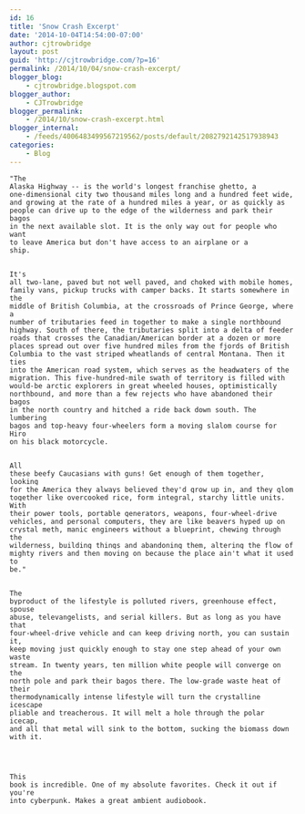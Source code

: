 ```yaml
---
id: 16
title: 'Snow Crash Excerpt'
date: '2014-10-04T14:54:00-07:00'
author: cjtrowbridge
layout: post
guid: 'http://cjtrowbridge.com/?p=16'
permalink: /2014/10/04/snow-crash-excerpt/
blogger_blog:
    - cjtrowbridge.blogspot.com
blogger_author:
    - CJTrowbridge
blogger_permalink:
    - /2014/10/snow-crash-excerpt.html
blogger_internal:
    - /feeds/4006483499567219562/posts/default/2082792142517938943
categories:
    - Blog
---
```


<span style="background-color: white; color: #222222; font-family: Consolas, 'Lucida Console', monospace; font-size: 12px; white-space: pre-wrap;">"The Alaska Highway -- is the world's longest franchise ghetto, a one-dimensional city two thousand miles long and a hundred feet wide, and growing at the rate of a hundred miles a year, or as quickly as people can drive up to the edge of the wilderness and park their bagos in the next available slot. It is the only way out for people who want to leave America but don't have access to an airplane or a ship.</span>  
<span style="background-color: white; color: #222222; font-family: Consolas, 'Lucida Console', monospace; font-size: 12px; white-space: pre-wrap;">  
</span><span style="background-color: white; color: #222222; font-family: Consolas, 'Lucida Console', monospace; font-size: 12px; white-space: pre-wrap;">It's all two-lane, paved but not well paved, and choked with mobile homes, family vans, pickup trucks with camper backs. It starts somewhere in the middle of British Columbia, at the crossroads of Prince George, where a number of tributaries feed in together to make a single northbound highway. South of there, the tributaries split into a delta of feeder roads that crosses the Canadian/American border at a dozen or more places spread out over five hundred miles from the fjords of British Columbia to the vast striped wheatlands of central Montana. Then it ties into the American road system, which serves as the headwaters of the migration. This five-hundred-mile swath of territory is filled with would-be arctic explorers in great wheeled houses, optimistically northbound, and more than a few rejects who have abandoned their bagos in the north country and hitched a ride back down south. The lumbering bagos and top-heavy four-wheelers form a moving slalom course for Hiro on his black motorcycle.</span>  
<span style="background-color: white; color: #222222; font-family: Consolas, 'Lucida Console', monospace; font-size: 12px; white-space: pre-wrap;">  
</span><span style="background-color: white; font-size: 12px; white-space: pre-wrap;"><span style="color: #222222; font-family: Consolas, Lucida Console, monospace;">All these beefy Caucasians with guns! Get enough of them together, looking for the America they always believed they'd grow up in, and they glom together like overcooked rice, form integral, starchy little units. With their power tools, portable generators, weapons, four-wheel-drive vehicles, and personal computers, they are like beavers hyped up on crystal meth, manic engineers without a blueprint, chewing through the wilderness, building things and abandoning them, altering the flow of mighty rivers and then moving on because the place ain't what it used to be."</span></span>  
<span style="background-color: white; font-size: 12px; white-space: pre-wrap;"><span style="color: #222222; font-family: Consolas, Lucida Console, monospace;">  
</span></span><span style="background-color: white; font-size: 12px; white-space: pre-wrap;"><span style="color: #222222; font-family: Consolas, 'Lucida Console', monospace;">The byproduct of the lifestyle is polluted rivers, greenhouse effect, spouse abuse, televangelists, and serial killers. But as long as you have that four-wheel-drive vehicle and can keep driving north, you can sustain it, keep moving just quickly enough to stay one step ahead of your own waste stream. In twenty years, ten million white people will converge on the north pole and park their bagos there. The low-grade waste heat of their thermodynamically intense lifestyle will turn the crystalline icescape pliable and treacherous. It will melt a hole through the polar icecap, and all that metal will sink to the bottom, sucking the biomass down with it.</span></span>  
<span style="background-color: white; font-size: 12px; white-space: pre-wrap;"><span style="color: #222222; font-family: Consolas, Lucida Console, monospace;">  
</span></span><span style="background-color: white; font-size: 12px; white-space: pre-wrap;"><span style="color: #222222; font-family: Consolas, Lucida Console, monospace;">  
</span></span><span style="background-color: white; font-size: 12px; white-space: pre-wrap;"><span style="color: #222222; font-family: Consolas, Lucida Console, monospace;">This book is incredible. One of my absolute favorites. Check it out if you're into cyberpunk. Makes a great ambient audiobook.</span></span>
